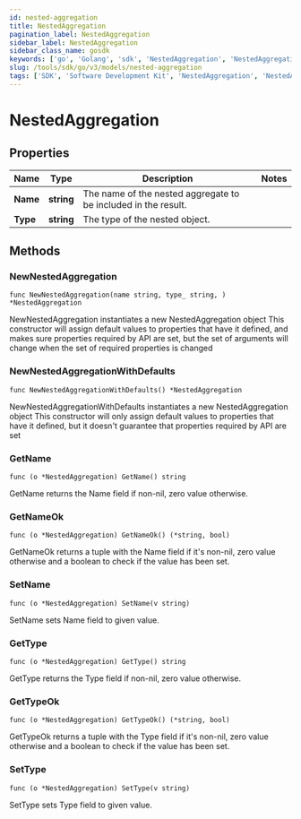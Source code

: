 ```yaml
---
id: nested-aggregation
title: NestedAggregation
pagination_label: NestedAggregation
sidebar_label: NestedAggregation
sidebar_class_name: gosdk
keywords: ['go', 'Golang', 'sdk', 'NestedAggregation', 'NestedAggregation'] 
slug: /tools/sdk/go/v3/models/nested-aggregation
tags: ['SDK', 'Software Development Kit', 'NestedAggregation', 'NestedAggregation']
---
```


# NestedAggregation

## Properties

Name | Type | Description | Notes
------------ | ------------- | ------------- | -------------
**Name** | **string** | The name of the nested aggregate to be included in the result. | 
**Type** | **string** | The type of the nested object. | 

## Methods

### NewNestedAggregation

`func NewNestedAggregation(name string, type_ string, ) *NestedAggregation`

NewNestedAggregation instantiates a new NestedAggregation object
This constructor will assign default values to properties that have it defined,
and makes sure properties required by API are set, but the set of arguments
will change when the set of required properties is changed

### NewNestedAggregationWithDefaults

`func NewNestedAggregationWithDefaults() *NestedAggregation`

NewNestedAggregationWithDefaults instantiates a new NestedAggregation object
This constructor will only assign default values to properties that have it defined,
but it doesn't guarantee that properties required by API are set

### GetName

`func (o *NestedAggregation) GetName() string`

GetName returns the Name field if non-nil, zero value otherwise.

### GetNameOk

`func (o *NestedAggregation) GetNameOk() (*string, bool)`

GetNameOk returns a tuple with the Name field if it's non-nil, zero value otherwise
and a boolean to check if the value has been set.

### SetName

`func (o *NestedAggregation) SetName(v string)`

SetName sets Name field to given value.


### GetType

`func (o *NestedAggregation) GetType() string`

GetType returns the Type field if non-nil, zero value otherwise.

### GetTypeOk

`func (o *NestedAggregation) GetTypeOk() (*string, bool)`

GetTypeOk returns a tuple with the Type field if it's non-nil, zero value otherwise
and a boolean to check if the value has been set.

### SetType

`func (o *NestedAggregation) SetType(v string)`

SetType sets Type field to given value.



